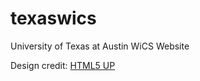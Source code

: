 # texaswics
University of Texas at Austin WiCS Website

Design credit: [HTML5 UP](http://html5up.net)
